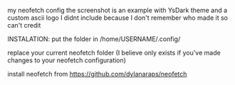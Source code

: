 my neofetch config 
the screenshot is an example with YsDark theme and a custom ascii logo I didnt include because I don't remember who made it so can't credit 

INSTALATION:
put the folder in /home/USERNAME/.config/

replace your current neofetch folder (I believe only exists if you've made changes to your neofetch configuration) 

install neofetch from https://github.com/dylanaraps/neofetch
